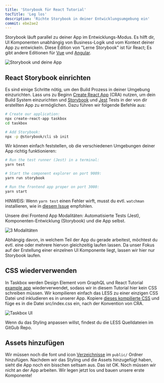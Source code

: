 ```yaml
---
title: 'Storybook für React Tutorial'
tocTitle: 'Leg los'
description: 'Richte Storybook in deiner Entwicklungsumgebung ein'
commit: ebe2ae2
---
```


Storybook läuft parallel zu deiner App im Entwicklungs-Modus. Es hilft dir, UI Komponenten unabhängig von Business-Logik und vom Kontext deiner App zu entwickeln. Diese Edition von "Lerne Storybook" ist für React; Es gibt andere Editionen für [Vue](/vue/de/get-started) und [Angular](/angular/de/get-started).

![Storybook und deine App](/intro-to-storybook/storybook-relationship.jpg)

## React Storybook einrichten

Es sind einige Schritte nötig, um den Build Prozess in deiner Umgebung einzurichten. Lass uns zu Beginn [Create React App](https://github.com/facebook/create-react-app) (CRA) nutzen, um dein Build System einzurichten und [Storybook](https://storybook.js.org/) und [Jest](https://facebook.github.io/jest/) Tests in der von dir erstellten App zu ermöglichen. Dazu führen wir folgende Befehle aus: 

```bash
# Create our application:
npx create-react-app taskbox
cd taskbox

# Add Storybook:
npx -p @storybook/cli sb init
```

Wir können einfach feststellen, ob die verschiedenen Umgebungen deiner App richtig funktionieren:

```bash
# Run the test runner (Jest) in a terminal:
yarn test

# Start the component explorer on port 9009:
yarn run storybook

# Run the frontend app proper on port 3000:
yarn start
```

<div class="aside">
  HINWEIS: Wenn <code>yarn test</code> einen Fehler wirft, musst du evtl. <code>watchman</code> installieren, wie in <a href="https://github.com/facebook/create-react-app/issues/871#issuecomment-252297884">diesem Issue</a> empfohlen.
</div>

Unsere drei Frontend App Modalitäten: Automatisierte Tests (Jest), Komponenten-Entwicklung (Storybook) und die App selbst.

![3 Modalitäten](/intro-to-storybook/app-three-modalities.png)

Abhängig davon, in welchem Teil der App du gerade arbeitest, möchtest du evtl. eine oder mehrere hiervon gleichzeitig laufen lassen. Da unser Fokus auf der Erstellung einer einzelnen UI Komponente liegt, lassen wir hier nur Storybook laufen.

## CSS wiederverwenden

In Taskbox werden Design Element vom GraphQL und React Tutorial [example app](https://blog.hichroma.com/graphql-react-tutorial-part-1-6-d0691af25858) wiederverwendet, sodass wir in diesem Tutorial hier kein CSS schreiben müssen. Wir kompilieren einfach das LESS zu einer einzigen CSS Datei und inkludieren es in unserer App. Kopiere [dieses kompilierte CSS](https://github.com/chromaui/learnstorybook-code/blob/master/src/index.css) und füge es in die Datei src/index.css ein, nach der Konvention von CRA.

![Taskbox UI](/intro-to-storybook/ss-browserchrome-taskbox-learnstorybook.png)

<div class="aside">
Wenn du das Styling anpassen willst, findest du die LESS Quelldateien im GitGub Repo.
</div>

## Assets hinzufügen

Wir müssen noch die font und icon [Verzeichnisse](https://github.com/chromaui/learnstorybook-code/tree/master/public) im `public/` Ordner hinzufügen. Nachdem wir das Styling und die Assets hinzugefügt haben, sieht die App noch ein bisschen seltsam aus. Das ist OK. Noch müssen wir nicht an der App arbeiten. Wir legen jetzt los und bauen unsere erste Komponente!
